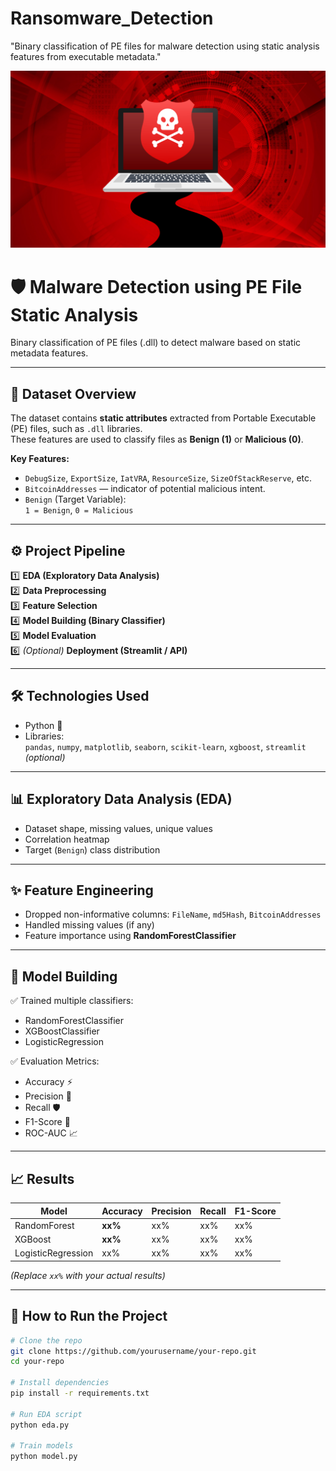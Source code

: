 # Ransomware_Detection
"Binary classification of PE files for malware detection using static analysis features from executable metadata."

<img src="https://github.com/rpjinu/Ransomware_Detection/blob/main/Ransomware_image.png">

# 🛡️ Malware Detection using PE File Static Analysis

Binary classification of PE files (.dll) to detect malware based on static metadata features.

---

## 📂 Dataset Overview

The dataset contains **static attributes** extracted from Portable Executable (PE) files, such as `.dll` libraries.  
These features are used to classify files as **Benign (1)** or **Malicious (0)**.

**Key Features:**
- `DebugSize`, `ExportSize`, `IatVRA`, `ResourceSize`, `SizeOfStackReserve`, etc.
- `BitcoinAddresses` — indicator of potential malicious intent.
- `Benign` (Target Variable):  
  `1 = Benign`, `0 = Malicious`

---

## ⚙️ Project Pipeline

1️⃣ **EDA (Exploratory Data Analysis)**  
2️⃣ **Data Preprocessing**  
3️⃣ **Feature Selection**  
4️⃣ **Model Building (Binary Classifier)**  
5️⃣ **Model Evaluation**  
6️⃣ *(Optional)* **Deployment (Streamlit / API)**

---

## 🛠️ Technologies Used

- Python 🐍  
- Libraries:  
  `pandas`, `numpy`, `matplotlib`, `seaborn`, `scikit-learn`, `xgboost`, `streamlit` *(optional)*

---

## 📊 Exploratory Data Analysis (EDA)

- Dataset shape, missing values, unique values
- Correlation heatmap
- Target (`Benign`) class distribution

---

## ✨ Feature Engineering

- Dropped non-informative columns: `FileName`, `md5Hash`, `BitcoinAddresses`
- Handled missing values (if any)
- Feature importance using **RandomForestClassifier**

---

## 🤖 Model Building

✅ Trained multiple classifiers:  
- RandomForestClassifier  
- XGBoostClassifier  
- LogisticRegression

✅ Evaluation Metrics:
- Accuracy ⚡
- Precision 🧐
- Recall 🛡️
- F1-Score 🎯
- ROC-AUC 📈

---

## 📈 Results

| Model | Accuracy | Precision | Recall | F1-Score |
|-------|----------|-----------|--------|----------|
| RandomForest | **xx%** | xx% | xx% | xx% |
| XGBoost | **xx%** | xx% | xx% | xx% |
| LogisticRegression | xx% | xx% | xx% | xx% |

*(Replace `xx%` with your actual results)*

---

## 🚀 How to Run the Project

```bash
# Clone the repo
git clone https://github.com/yourusername/your-repo.git
cd your-repo

# Install dependencies
pip install -r requirements.txt

# Run EDA script
python eda.py

# Train models
python model.py
